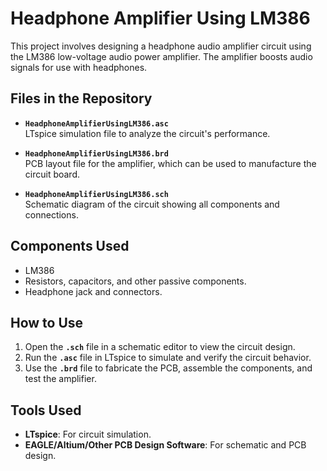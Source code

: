 # Headphone Amplifier Using LM386

This project involves designing a headphone audio amplifier circuit using the LM386 low-voltage audio power amplifier. The amplifier boosts audio signals for use with headphones.

## Files in the Repository

- **`HeadphoneAmplifierUsingLM386.asc`**  
  LTspice simulation file to analyze the circuit's performance.
  
- **`HeadphoneAmplifierUsingLM386.brd`**  
  PCB layout file for the amplifier, which can be used to manufacture the circuit board.
  
- **`HeadphoneAmplifierUsingLM386.sch`**  
  Schematic diagram of the circuit showing all components and connections.

## Components Used
- LM386
- Resistors, capacitors, and other passive components.
- Headphone jack and connectors.

## How to Use
1. Open the **`.sch`** file in a schematic editor to view the circuit design.
2. Run the **`.asc`** file in LTspice to simulate and verify the circuit behavior.
3. Use the **`.brd`** file to fabricate the PCB, assemble the components, and test the amplifier.

## Tools Used
- **LTspice**: For circuit simulation.
- **EAGLE/Altium/Other PCB Design Software**: For schematic and PCB design.

